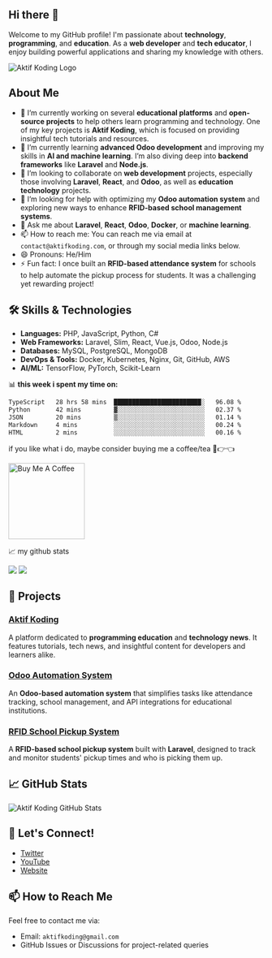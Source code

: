 ## Hi there 👋

Welcome to my GitHub profile! I'm passionate about **technology**, **programming**, and **education**. As a **web developer** and **tech educator**, I enjoy building powerful applications and sharing my knowledge with others.

![Aktif Koding Logo](https://avatars.githubusercontent.com/u/162861480?v=4)

## About Me
- 🔭 I’m currently working on several **educational platforms** and **open-source projects** to help others learn programming and technology. One of my key projects is **Aktif Koding**, which is focused on providing insightful tech tutorials and resources.
- 🌱 I’m currently learning **advanced Odoo development** and improving my skills in **AI and machine learning**. I’m also diving deep into **backend frameworks** like **Laravel** and **Node.js**.
- 👯 I’m looking to collaborate on **web development** projects, especially those involving **Laravel**, **React**, and **Odoo**, as well as **education technology** projects.
- 🤔 I’m looking for help with optimizing my **Odoo automation system** and exploring new ways to enhance **RFID-based school management systems**.
- 💬 Ask me about **Laravel**, **React**, **Odoo**, **Docker**, or **machine learning**.
- 📫 How to reach me: You can reach me via email at `contact@aktifkoding.com`, or through my social media links below.
- 😄 Pronouns: He/Him
- ⚡ Fun fact: I once built an **RFID-based attendance system** for schools to help automate the pickup process for students. It was a challenging yet rewarding project!

## 🛠️ Skills & Technologies
- **Languages:** PHP, JavaScript, Python, C#
- **Web Frameworks:** Laravel, Slim, React, Vue.js, Odoo, Node.js
- **Databases:** MySQL, PostgreSQL, MongoDB
- **DevOps & Tools:** Docker, Kubernetes, Nginx, Git, GitHub, AWS
- **AI/ML:** TensorFlow, PyTorch, Scikit-Learn

📊 **this week i spent my time on:**
<!--START_SECTION:waka-->

```txt
TypeScript   28 hrs 58 mins  ████████████████████████░   96.08 %
Python       42 mins         ▓░░░░░░░░░░░░░░░░░░░░░░░░   02.37 %
JSON         20 mins         ▒░░░░░░░░░░░░░░░░░░░░░░░░   01.14 %
Markdown     4 mins          ░░░░░░░░░░░░░░░░░░░░░░░░░   00.24 %
HTML         2 mins          ░░░░░░░░░░░░░░░░░░░░░░░░░   00.16 %
```

<!--END_SECTION:waka-->

if you like what i do, maybe consider buying me a coffee/tea 🥺👉👈

<a href="https://buymeacoffee.com/aktifkodin6" target="_blank"><img src="https://cdn.buymeacoffee.com/buttons/v2/default-red.png" alt="Buy Me A Coffee" width="150" ></a>

📈 my github stats

![](https://github.com/aktifkoding/aktifkoding/blob/master/generated/overview.svg)
![](https://github.com/aktifkoding/aktifkoding/blob/master/generated/languages.svg)

## 🚀 Projects

### [Aktif Koding](https://github.com/aktifkoding/aktifkoding)
A platform dedicated to **programming education** and **technology news**. It features tutorials, tech news, and insightful content for developers and learners alike.

### [Odoo Automation System](https://github.com/aktifkoding/odoo-automation)
An **Odoo-based automation system** that simplifies tasks like attendance tracking, school management, and API integrations for educational institutions.

### [RFID School Pickup System](https://github.com/aktifkoding/school-pickup-system)
A **RFID-based school pickup system** built with **Laravel**, designed to track and monitor students' pickup times and who is picking them up.

## 📈 GitHub Stats
![Aktif Koding GitHub Stats](https://github-readme-stats.vercel.app/api?username=aktifkoding&show_icons=true&hide_title=true&count_private=true&hide=prs)

## 🔗 Let's Connect!
- [Twitter](https://twitter.com/aktifkoding)
- [YouTube](https://www.youtube.com/channel/aktifkodingonline)
- [Website](https://aktifkoding.com)

## 📫 How to Reach Me
Feel free to contact me via:
- Email: `aktifkoding@gmail.com`
- GitHub Issues or Discussions for project-related queries

